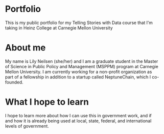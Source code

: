 # Portfolio

This is my public portfolio for my Telling Stories with Data course that I'm taking in Heinz College at Carnegie Mellon University

# About me 
My name is Lily Neilsen (she/her) and I am a graduate student in the Master of Science in Public Policy and Management (MSPPM) program at Carnegie Mellon University. I am currently working for a non-profit organization as part of a fellowship in addition to a startup called NeptuneChain, which I co-founded.

# What I hope to learn
I hope to learn more about how I can use this in government work, and if and how it is already being used at local, state, federal, and international levels of government.


